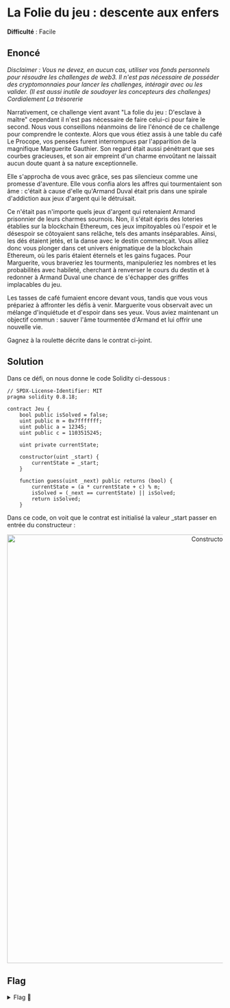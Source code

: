 # La Folie du jeu : descente aux enfers

**Difficulté** : Facile

## Enoncé

_Disclaimer : Vous ne devez, en aucun cas, utiliser vos fonds personnels pour résoudre les challenges de web3. Il n'est pas nécessaire de posséder des cryptomonnaies pour lancer les challenges, intéragir avec ou les valider. (Il est aussi inutile de soudoyer les concepteurs des challenges) Cordialement La trésorerie_

Narrativement, ce challenge vient avant "La folie du jeu : D'esclave à maître" cependant il n'est pas nécessaire de faire celui-ci pour faire le second. Nous vous conseillons néanmoins de lire l'énoncé de ce challenge pour comprendre le contexte. Alors que vous étiez assis à une table du café Le Procope, vos pensées furent interrompues par l'apparition de la magnifique Marguerite Gauthier. Son regard était aussi pénétrant que ses courbes gracieuses, et son air empreint d'un charme envoûtant ne laissait aucun doute quant à sa nature exceptionnelle.

Elle s'approcha de vous avec grâce, ses pas silencieux comme une promesse d'aventure. Elle vous confia alors les affres qui tourmentaient son âme : c'était à cause d'elle qu'Armand Duval était pris dans une spirale d'addiction aux jeux d'argent qui le détruisait.

Ce n'était pas n'importe quels jeux d'argent qui retenaient Armand prisonnier de leurs charmes sournois. Non, il s'était épris des loteries établies sur la blockchain Ethereum, ces jeux impitoyables où l'espoir et le désespoir se côtoyaient sans relâche, tels des amants inséparables. Ainsi, les dés étaient jetés, et la danse avec le destin commençait. Vous alliez donc vous plonger dans cet univers énigmatique de la blockchain Ethereum, où les paris étaient éternels et les gains fugaces. Pour Marguerite, vous braveriez les tourments, manipuleriez les nombres et les probabilités avec habileté, cherchant à renverser le cours du destin et à redonner à Armand Duval une chance de s'échapper des griffes implacables du jeu.

Les tasses de café fumaient encore devant vous, tandis que vous vous prépariez à affronter les défis à venir. Marguerite vous observait avec un mélange d'inquiétude et d'espoir dans ses yeux. Vous aviez maintenant un objectif commun : sauver l'âme tourmentée d'Armand et lui offrir une nouvelle vie.

Gagnez à la roulette décrite dans le contrat ci-joint.


## Solution

Dans ce défi, on nous donne le code Solidity ci-dessous : 
```Solidity
// SPDX-License-Identifier: MIT
pragma solidity 0.8.18;

contract Jeu {
    bool public isSolved = false;
    uint public m = 0x7fffffff;
    uint public a = 12345;
    uint public c = 1103515245;

    uint private currentState;

    constructor(uint _start) {
        currentState = _start;
    }

    function guess(uint _next) public returns (bool) {
        currentState = (a * currentState + c) % m;
        isSolved = (_next == currentState) || isSolved;
        return isSolved;
    }
```

Dans ce code, on voit que le contrat est initialisé la valeur _start passer en entrée du constructeur : 


<p align="center"><img src="Constructor Arguments.png" alt="Constructor Arguments" width="1000"></p>


## Flag

<details>
<summary> Flag 🚩</summary>

```
404CTF{r4Nd0Mn3ss_1S_NOt_s0_345y}
```
